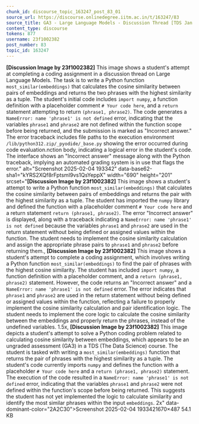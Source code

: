 ```yaml
---
chunk_id: discourse_topic_163247_post_83_01
source_url: https://discourse.onlinedegree.iitm.ac.in/t/163247/83
source_title: GA3 - Large Language Models - Discussion Thread [TDS Jan 2025]
content_type: discourse
tokens: 877
username: 23f1002382
post_number: 83
topic_id: 163247
---
```


**[Discussion Image by 23f1002382]** This image shows a student's attempt at completing a coding assignment in a discussion thread on Large Language Models. The task is to write a Python function `most_similar(embeddings)` that calculates the cosine similarity between pairs of embeddings and returns the two phrases with the highest similarity as a tuple. The student's initial code includes `import numpy`, a function definition with a placeholder comment `# Your code here`, and a `return` statement attempting to return `(phrase1, phrase2)`. The code generates a `NameError: name 'phrase1' is not defined` error, indicating that the variables `phrase1` and `phrase2` are not defined within the function scope before being returned, and the submission is marked as "Incorrect answer." The error traceback includes file paths to the execution environment `/lib/python312.zip/_pyodide/_base.py` showing the error occurred during code evaluation.nction body, indicating a logical error in the student's code. The interface shows an "Incorrect answer" message along with the Python traceback, implying an automated grading system is in use that flags the error." alt="Screenshot 2025-02-04 193342" data-base62-sha1="kYRS2XQf8rFptsmI9vs1QsYeppX" width="690" height="201" srcset="**[Discussion Image by 23f1002382]** This image shows a student's attempt to write a Python function `most_similar(embeddings)` that calculates the cosine similarity between pairs of embeddings and returns the pair with the highest similarity as a tuple. The student has imported the `numpy` library and defined the function with a placeholder comment `# Your code here` and a return statement `return (phrase1, phrase2)`. The error "Incorrect answer" is displayed, along with a traceback indicating a `NameError: name 'phrase1' is not defined` because the variables `phrase1` and `phrase2` are used in the return statement without being defined or assigned values within the function. The student needs to implement the cosine similarity calculation and assign the appropriate phrase pairs to `phrase1` and `phrase2` before returning them., **[Discussion Image by 23f1002382]** This image shows a student's attempt to complete a coding assignment, which involves writing a Python function `most_similar(embeddings)` to find the pair of phrases with the highest cosine similarity. The student has included `import numpy`, a function definition with a placeholder comment, and a `return (phrase1, phrase2)` statement. However, the code returns an "Incorrect answer" and a `NameError: name 'phrase1' is not defined` error. The error indicates that `phrase1` and `phrase2` are used in the return statement without being defined or assigned values within the function, reflecting a failure to properly implement the cosine similarity calculation and pair identification logic. The student needs to implement the core logic to calculate the cosine similarity between the embeddings and properly return the phrases, instead of the undefined variables. 1.5x, **[Discussion Image by 23f1002382]** This image depicts a student's attempt to solve a Python coding problem related to calculating cosine similarity between embeddings, which appears to be an ungraded assessment (GA3) in a TDS (The Data Science) course. The student is tasked with writing a `most_similar(embeddings)` function that returns the pair of phrases with the highest similarity as a tuple. The student's code currently imports `numpy` and defines the function with a placeholder `# Your code here` and a `return (phrase1, phrase2)` statement. The execution of the code resulted in a `NameError: name 'phrase1' is not defined` error, indicating that the variables `phrase1` and `phrase2` were not defined within the function's scope before being returned. This suggests the student has not yet implemented the logic to calculate similarity and identify the most similar phrases within the input `embeddings`. 2x" data-dominant-color="2A2C30">Screenshot 2025-02-04 1933421670×487 54.1 KB
